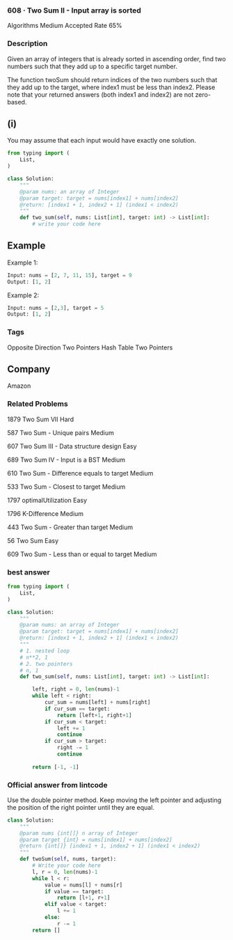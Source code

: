 ### 608 · Two Sum II - Input array is sorted
Algorithms
Medium
Accepted Rate
65%


### Description
Given an array of integers that is already sorted in ascending order, find two numbers such that they add up to a specific target number.

The function twoSum should return indices of the two numbers such that they add up to the target, where index1 must be less than index2. Please note that your returned answers (both index1 and index2) are not zero-based.

##  (i)
You may assume that each input would have exactly one solution.

```python
from typing import (
    List,
)

class Solution:
    """
    @param nums: an array of Integer
    @param target: target = nums[index1] + nums[index2]
    @return: [index1 + 1, index2 + 1] (index1 < index2)
    """
    def two_sum(self, nums: List[int], target: int) -> List[int]:
        # write your code here

```


## Example
Example 1:
```py
Input: nums = [2, 7, 11, 15], target = 9 
Output: [1, 2]
```
Example 2:

```py
Input: nums = [2,3], target = 5
Output: [1, 2]
```


### Tags
Opposite Direction Two Pointers
Hash Table
Two Pointers


## Company
Amazon

### Related Problems
1879
Two Sum VII
Hard

587
Two Sum - Unique pairs
Medium

607
Two Sum III - Data structure design
Easy

689
Two Sum IV - Input is a BST
Medium

610
Two Sum - Difference equals to target
Medium

533
Two Sum - Closest to target
Medium

1797
optimalUtilization
Easy

1796
K-Difference
Medium

443
Two Sum - Greater than target
Medium

56
Two Sum
Easy

609
Two Sum - Less than or equal to target
Medium




### best answer
```py
from typing import (
    List,
)

class Solution:
    """
    @param nums: an array of Integer
    @param target: target = nums[index1] + nums[index2]
    @return: [index1 + 1, index2 + 1] (index1 < index2)
    """
    # 1. nested loop
    # n**2, 1 
    # 2. two pointers
    # n, 1
    def two_sum(self, nums: List[int], target: int) -> List[int]:

        left, right = 0, len(nums)-1
        while left < right:
            cur_sum = nums[left] + nums[right]
            if cur_sum == target:
                return [left+1, right+1]
            if cur_sum < target:
                left += 1
                continue
            if cur_sum > target:
                right -= 1
                continue
        
        return [-1, -1]
```


### Official answer from lintcode
Use the double pointer method. Keep moving the left pointer and adjusting the position of the right pointer until they are equal.
```py
class Solution:
    """
    @param nums {int[]} n array of Integer
    @param target {int} = nums[index1] + nums[index2]
    @return {int[]} [index1 + 1, index2 + 1] (index1 < index2)
    """
    def twoSum(self, nums, target):
        # Write your code here
        l, r = 0, len(nums)-1
        while l < r:
            value = nums[l] + nums[r]
            if value == target:
                return [l+1, r+1]
            elif value < target:
                l += 1
            else:
                r -= 1
        return []
```